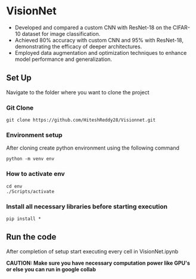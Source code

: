 <h1>VisionNet</h1>

<ul>
 <li>Developed and compared a <span class="highlight">custom CNN with ResNet-18</span> on the <span class="highlight">CIFAR-10 dataset</span> for image classification.
<li>Achieved <span class="highlight">80% accuracy with custom CNN</span>  and <span class="highlight"> 95% with ResNet-18</span>, demonstrating the efficacy of deeper architectures.</li>
<li>Employed <span class="highlight">data augmentation and optimization techniques</span> to enhance model performance and generalization.</li>
</ul>

<h2>Set Up</h2>
<p>Navigate to the folder where you want to clone the project</p>
<h3>Git Clone</h3>
<code>git clone https://github.com/HiteshReddy28/Visionnet.git</code>
<h3>Environment setup</h3>
<p>After cloning create python environment using the following command</p>
<code>python -m venv env</code>
<h3>How to activate env</h3>
<code>cd env
./Scripts/activate
</code>
<h3>Install all necessary libraries before starting execution</h3>
<code>pip install *</code>

<h2>Run the code</h2>
<p>After completion of setup start executing every cell in VisionNet.ipynb</p>
<strong><p>CAUTION: Make sure you have necessary computation power like GPU's or else you can run in google collab</p></strong>

<h2></h2>
